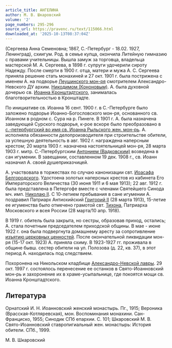 ```yaml
---
article_title: АНГЕЛИНА
author: М. В. Шкаровский
volume: '2'
page_numbers: 295-296
source_url: https://pravenc.ru/text/115066.html
downloaded_at: '2025-10-13T08:37:04Z'
---
```


(Сергеева Анна Семеновна; 1867, С.-Петербург - 18.02. 1927, Ленинград), схиигум. Род. в семье купца, окончила Литейную гимназию с правами учительницы. Вышла замуж за торговца, владельца мастерской М. А. Сергеева, в 1898 г. супруги удочерили сироту Надежду. После смерти в 1900 г. отца, матери и мужа А. С. Сергеева приняла решение стать монахиней и 27 окт. 1901 г. была пострижена с именем А. на подворье [Леушинского мон-ря](<https://pravenc.ru/text/ЛЕУШИНСКИЙ ВО ИМЯ СВЯТОГО ИОАННА ПРЕДТЕЧИ ЖЕНСКИЙ МОНАСТЫРЬ.html>) смотрителем Александро-Невского ДУ архим. [Никодимом (Кононовым)](<https://pravenc.ru/text/Никодим (Кононов).html>). А. была духовной дочерью св. [Иоанна Кронштадтского](<https://pravenc.ru/text/Иоанн Кронштадтский.html>), занималась благотворительностью в Кронштадте.

По инициативе св. Иоанна 16 сент. 1900 г. в С.-Петербурге было заложено подворье Иоанно-Богословского мон-ря, основанного св. Иоанном в родном с. Сура на р. Пинеге. В 1901 г. А. была назначена заведующей Сурского подворья, к-рое вскоре было преобразовано в [с.-петербургский во имя св. Иоанна Рыльского жен. мон-рь](<https://pravenc.ru/text/с -петербургский во имя св  Иоанна Рыльского жен  мон-рь.html>). А. исполняла обязанности делопроизводителя при строительстве обители, за успешную деятельность в авг. 1902 г. награждена наперсным крестом; 20 марта 1903 г. назначена настоятельницей мон-ря, 28 марта 1903 г. митр. С.-Петербургским [Антонием (Вадковским)](<https://pravenc.ru/text/Антонием (Вадковским).html>) возведена в сан игумении. В завещании, составленном 19 дек. 1908 г., св. Иоанн назначил А. своей душеприказчицей.

А. участвовала в торжествах по случаю канонизации свт. [Иоасафа Белгородского](<https://pravenc.ru/text/Иоасафа Белгородского.html>). Удостоена золотых наперсных крестов из кабинета Его Императорского Величества (30 июня 1911 и 6 мая 1913); 22 авг. 1912 г. была представлена в Петергофе вместе с членами Святейшего Синода мч. имп. [Николаю II](<https://pravenc.ru/text/Николаю II.html>). С 10-летием пребывания в сане игумении А. поздравил Патриарх Антиохийский [Григорий II](<https://pravenc.ru/text/Григорий II.html>) (28 марта 1913), 15-летие ее игуменства было отмечено грамотой свт. [Тихона](https://pravenc.ru/text/Тихон.html), Патриарха Московского и всея России (28 марта/10 апр. 1918).

В 1919 г. обитель была закрыта, но сестры, образовав приход, остались; А. стала почетным председателем приходской общины. В мае - июне 1922 г. она была подвергнута домашнему аресту за сопротивление [изъятию церковных ценностей](<https://pravenc.ru/text/ИЗЪЯТИЕ ЦЕРКОВНЫХ ЦЕННОСТЕЙ.html>). После окончательной ликвидации мон-ря (15-17 окт. 1923) А. приняла схиму. В 1923-1927 гг. проживала в общине бывш. сестер обители на ул. Полозова (д. 22, кв. 37), в этот период А. находилась под следствием.

Похоронена на Никольском кладбище [Александро-Невской лавры](<https://pravenc.ru/text/АЛЕКСАНДРО-НЕВСКАЯ ЛАВРА.html>). 29 окт. 1997 г. состоялось перенесение ее останков в Свято-Иоанновский мон-рь и захоронение их в храме-усыпальнице, где покоятся мощи св. Иоанна Кронштадтского.

## Литература

Орнатский И. Н. Иоанновский женский монастырь. Пг., 1915; Вероника (Врасская-Котляревская), мон. Воспоминания монахини. Сан-Франциско, 1955; Синодик СПб епархии. С. 101; Шкаровский М. В. Свято-Иоанновский ставропигиальный жен. монастырь: История обители. СПб., 1999.

М. В. Шкаровский

